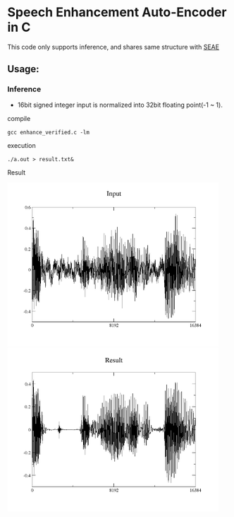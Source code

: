 # Speech Enhancement Auto-Encoder in C
This code only supports inference, and shares same structure with [SEAE](https://github.com/MaruchanPark/SEAE)
## Usage:
### Inference

* 16bit signed integer input is normalized into 32bit floating point(-1 ~ 1).

compile
```
gcc enhance_verified.c -lm
```

execution
```
./a.out > result.txt&
```

Result

<img src="assets/INPUT.png" width="480"> <img src="assets/RESULT.png" width="480">

